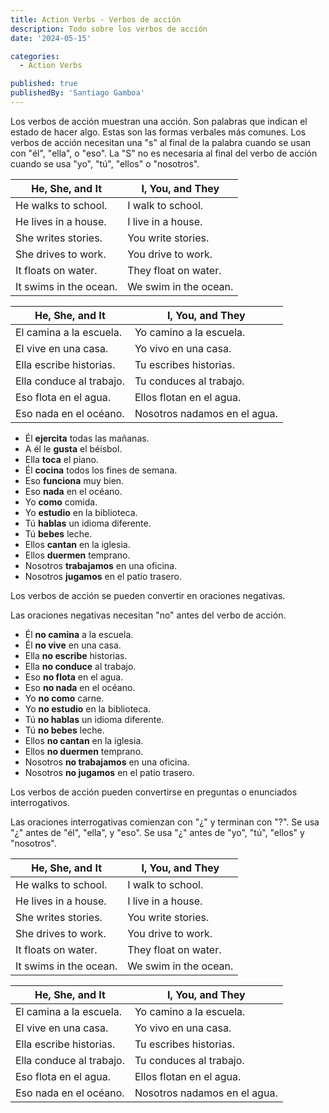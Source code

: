 ```yaml
---
title: Action Verbs - Verbos de acción
description: Todo sobre los verbos de acción
date: '2024-05-15'

categories: 
  - Action Verbs

published: true
publishedBy: 'Santiago Gamboa'
---
```


Los verbos de acción muestran una acción. Son palabras que indican el estado de hacer algo. Estas son las formas verbales más comunes. Los verbos de acción necesitan una "s" al final de la palabra cuando se usan con "él", "ella", o "eso". La "S" no es necesaria al final del verbo de acción cuando se usa "yo", "tú", "ellos" o "nosotros".

| He, She, and It | I, You, and They |
| --- | --- |
| He walks to school. | I walk to school. |
| He lives in a house. | I live in a house. |
| She writes stories. | You write stories. |
| She drives to work. | You drive to work. |
| It floats on water. | They float on water. |
| It swims in the ocean. | We swim in the ocean. |

| He, She, and It | I, You, and They |
| --- | --- |
| El camina a la escuela. | Yo camino a la escuela. |
| El vive en una casa. | Yo vivo en una casa. |
| Ella escribe historias. | Tu escribes historias. |
| Ella conduce al trabajo. | Tu conduces al trabajo. |
| Eso flota en el agua. | Ellos flotan en el agua. |
| Eso nada en el océano. | Nosotros nadamos en el agua. |

- Él **ejercita** todas las mañanas.
- A él le **gusta** el béisbol.
- Ella **toca** el piano.
- Él **cocina** todos los fines de semana.
- Eso **funciona** muy bien.
- Eso **nada** en el océano.
- Yo **como** comida.
- Yo **estudio** en la biblioteca.
- Tú **hablas** un idioma diferente.
- Tú **bebes** leche.
- Ellos **cantan** en la iglesia.
- Ellos **duermen** temprano.
- Nosotros **trabajamos** en una oficina.
- Nosotros **jugamos** en el patio trasero.

Los verbos de acción se pueden convertir en oraciones negativas.

Las oraciones negativas necesitan "no" antes del verbo de acción.

- Él **no camina** a la escuela.
- Él **no vive** en una casa.
- Ella **no escribe** historias.
- Ella **no conduce** al trabajo.
- Eso **no flota** en el agua.
- Eso **no nada** en el océano.
- Yo **no como** carne.
- Yo **no estudio** en la biblioteca.
- Tú **no hablas** un idioma diferente.
- Tú **no bebes** leche.
- Ellos **no cantan** en la iglesia.
- Ellos **no duermen** temprano.
- Nosotros **no trabajamos** en una oficina.
- Nosotros **no jugamos** en el patio trasero.

Los verbos de acción pueden convertirse en preguntas o enunciados interrogativos.

Las oraciones interrogativas comienzan con "¿" y terminan con "?". Se usa "¿" antes de "él", "ella", y "eso". Se usa "¿" antes de "yo", "tú", "ellos" y "nosotros".

| He, She, and It | I, You, and They |
| --- | --- |
| He walks to school. | I walk to school. |
| He lives in a house. | I live in a house. |
| She writes stories. | You write stories. |
| She drives to work. | You drive to work. |
| It floats on water. | They float on water. |
| It swims in the ocean. | We swim in the ocean. |

| He, She, and It | I, You, and They |
| --- | --- |
| El camina a la escuela. | Yo camino a la escuela. |
| El vive en una casa. | Yo vivo en una casa. |
| Ella escribe historias. | Tu escribes historias. |
| Ella conduce al trabajo. | Tu conduces al trabajo. |
| Eso flota en el agua. | Ellos flotan en el agua. |
| Eso nada en el océano. | Nosotros nadamos en el agua. |
